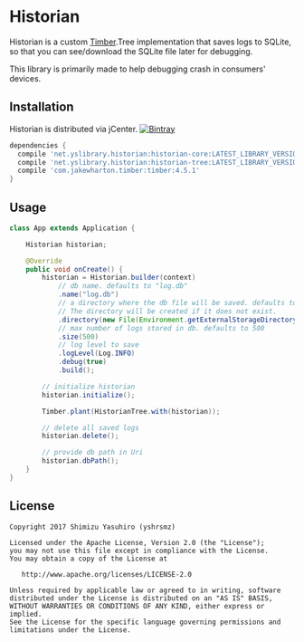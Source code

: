 Historian
===

Historian is a custom [Timber](https://github.com/JakeWharton/timber).Tree implementation that saves logs to SQLite, so that you can see/download the SQLite file later for debugging.

This library is primarily made to help debugging crash in consumers' devices.

## Installation

Historian is distributed via jCenter. [![Bintray](https://img.shields.io/bintray/v/yshrsmz/maven/historian-core.svg)](https://bintray.com/yshrsmz/maven/historian-core/view)

```gradle
dependencies {
  compile 'net.yslibrary.historian:historian-core:LATEST_LIBRARY_VERSION'
  compile 'net.yslibrary.historian:historian-tree:LATEST_LIBRARY_VERSION'
  compile 'com.jakewharton.timber:timber:4.5.1'
}
```

## Usage

```java
class App extends Application {

    Historian historian;

    @Override
    public void onCreate() {
        historian = Historian.builder(context)
            // db name. defaults to "log.db"
            .name("log.db")
            // a directory where the db file will be saved. defaults to `context.getFiles()`.
            // The directory will be created if it does not exist.
            .directory(new File(Environment.getExternalStorageDirectory(), "somedir"))
            // max number of logs stored in db. defaults to 500
            .size(500)
            // log level to save
            .logLevel(Log.INFO)
            .debug(true)
            .build();

        // initialize historian
        historian.initialize();

        Timber.plant(HistorianTree.with(historian));

        // delete all saved logs
        historian.delete();

        // provide db path in Uri
        historian.dbPath();
    }
}
```


## License

```
Copyright 2017 Shimizu Yasuhiro (yshrsmz)

Licensed under the Apache License, Version 2.0 (the "License");
you may not use this file except in compliance with the License.
You may obtain a copy of the License at

   http://www.apache.org/licenses/LICENSE-2.0

Unless required by applicable law or agreed to in writing, software
distributed under the License is distributed on an "AS IS" BASIS,
WITHOUT WARRANTIES OR CONDITIONS OF ANY KIND, either express or implied.
See the License for the specific language governing permissions and
limitations under the License.
```

